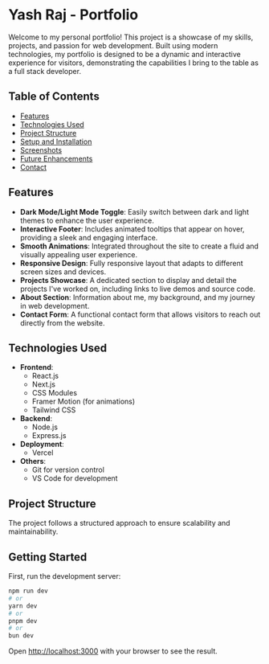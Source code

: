 # Yash Raj - Portfolio

Welcome to my personal portfolio! This project is a showcase of my skills, projects, and passion for web development. Built using modern technologies, my portfolio is designed to be a dynamic and interactive experience for visitors, demonstrating the capabilities I bring to the table as a full stack developer.

## Table of Contents

- [Features](#features)
- [Technologies Used](#technologies-used)
- [Project Structure](#project-structure)
- [Setup and Installation](#setup-and-installation)
- [Screenshots](#screenshots)
- [Future Enhancements](#future-enhancements)
- [Contact](#contact)

## Features

- **Dark Mode/Light Mode Toggle**: Easily switch between dark and light themes to enhance the user experience.
- **Interactive Footer**: Includes animated tooltips that appear on hover, providing a sleek and engaging interface.
- **Smooth Animations**: Integrated throughout the site to create a fluid and visually appealing user experience.
- **Responsive Design**: Fully responsive layout that adapts to different screen sizes and devices.
- **Projects Showcase**: A dedicated section to display and detail the projects I've worked on, including links to live demos and source code.
- **About Section**: Information about me, my background, and my journey in web development.
- **Contact Form**: A functional contact form that allows visitors to reach out directly from the website.

## Technologies Used

- **Frontend**: 
  - React.js
  - Next.js
  - CSS Modules
  - Framer Motion (for animations)
  - Tailwind CSS
- **Backend**: 
  - Node.js
  - Express.js
- **Deployment**: 
  - Vercel
- **Others**: 
  - Git for version control
  - VS Code for development

## Project Structure

The project follows a structured approach to ensure scalability and maintainability.



## Getting Started

First, run the development server:

```bash
npm run dev
# or
yarn dev
# or
pnpm dev
# or
bun dev
```

Open [http://localhost:3000](http://localhost:3000) with your browser to see the result.